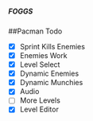 ##### FOGGS

##Pacman Todo
- [X] Sprint Kills Enemies
- [X] Enemies Work
- [X] Level Select
- [X] Dynamic Enemies
- [X] Dynamic Munchies
- [X] Audio
- [ ] More Levels
- [X] Level Editor
